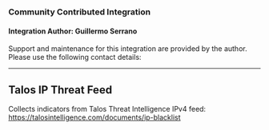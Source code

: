 ### Community Contributed Integration
#### Integration Author: Guillermo Serrano
Support and maintenance for this integration are provided by the author. Please use the following contact details:
***
## Talos IP Threat Feed

Collects indicators from Talos Threat Intelligence IPv4 feed:
https://talosintelligence.com/documents/ip-blacklist


